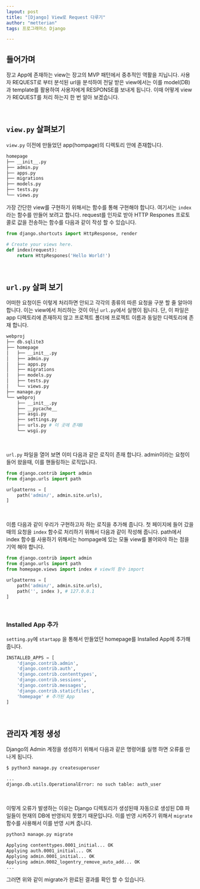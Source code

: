 ```yaml
---
layout: post
title: "[Django] View로 Request 다루기"
author: "metterian"
tags: 프로그래머스 Django

---
```

## 들어가며

장고 App에 존재하는 view는 장고의 MVP 패턴에서 중추적인 역활을 지닙니다. 사용자 REQUEST로 부터 분석된 url을 분석하여 전달 받은 view에서는 이를 model(DB)과 template를 활용하여 사용자에게 RESPONSE를 보내게 됩니다. 이때 어떻게 view가 REQUEST를 처리 하는지 한 번 알아 보겠습니다.

<br>

## `view.py` 살펴보기

`view.py` 이전에 만들었던 app(hompage)의 디렉토리 안에 존재합니다.

```bash
homepage
├── __init__.py
├── admin.py
├── apps.py
├── migrations
├── models.py
├── tests.py
└── views.py
```



가장 간단한 view를 구현하기 위해서는 함수를 통해 구현해야 합니다. 여기서는 `index` 라는 함수를 만들어 보려고 합니다. request를 인자로 받아 HTTP Respones 프로토콜로 값을 전송하는 함수를 다음과 같이 작성 할 수 있습니다.

```python
from django.shortcuts import HttpResponse, render

# Create your views here.
def index(request):
    return HttpRespones('Hello World!')
```

<br>

## `url.py` 살펴 보기

어떠한 요청이든 이렇게 처리하면 안되고 각각의 종류의 따른 요청을 구분 할 줄 알아야합니다. 이는 view에서 처리하는 것이 아닌 `url.py`에서 실행이 됩니다. 단, 이 파일은 app 디렉토리에 존재하지 않고 프로젝트 폴더에 프로젝트 이름과 동일한 디렉토리에 존재 합니다.

```bash
webproj
├── db.sqlite3
├── homepage
│   ├── __init__.py
│   ├── admin.py
│   ├── apps.py
│   ├── migrations
│   ├── models.py
│   ├── tests.py
│   └── views.py
├── manage.py
└── webproj
    ├── __init__.py
    ├── __pycache__
    ├── asgi.py
    ├── settings.py
    ├── urls.py # 이 곳에 존재8
    └── wsgi.py
```

<br>

`url.py` 파일을 열어 보면 이미 다음과 같은 로직이 존재 합니다. admin이라는 요청이 들어 왔을때, 이를 핸들링하는 로직입니다.

```python
from django.contrib import admin
from django.urls import path

urlpatterns = [
    path('admin/', admin.site.urls),
]
```

<br>

이름 다음과 같이 우리가 구현하고자 하는 로직을 추가해 줍니다. 첫 페이지에 들어 갔을때의 요청을 `index` 함수로 처리하기 위해서 다음과 같이 작성해 줍니다. path에서 index 함수를 사용하기 위해서는 hompage에 있는 모듈 view를 불어와야 하는 점을 기억 해야 합니다.

```python
from django.contrib import admin
from django.urls import path
from homepage.views import index # view의 함수 import

urlpatterns = [
    path('admin/', admin.site.urls),
    path('', index ), # 127.0.0.1
]
```

<br>

### Installed App 추가

`setting.py`에 `startapp` 을 통해서 만들었던 homepage를 Installed App에 추가해 줍니다.

```python
INSTALLED_APPS = [
    'django.contrib.admin',
    'django.contrib.auth',
    'django.contrib.contenttypes',
    'django.contrib.sessions',
    'django.contrib.messages',
    'django.contrib.staticfiles',
    'homepage' # 추가된 App
]
```



<br>

## 관리자 계정 생성

Django의 Admin 계정을 생성하기 위해서 다음과 같은 명령어를 실행 하면 오류를 만나게 됩니다.

```bash
$ python3 manage.py createsuperuser
```

```bash
...
django.db.utils.OperationalError: no such table: auth_user
```

<br>

이렇게 오류가 발생하는 이유는 Django 디렉토리가 생성된때 자동으로 생성된 DB 파일들이 현재의 DB에 반영되지 못했기 때문입니다. 이를 반영 시켜주기 위해서 `migrate` 함수를 사용해서 이를 반영 시켜 줍니다.

```bash
python3 manage.py migrate
```

```bash
Applying contenttypes.0001_initial... OK
Applying auth.0001_initial... OK
Applying admin.0001_initial... OK
Applying admin.0002_logentry_remove_auto_add... OK
...
```

그러면 위와 같이 migrate가 완료된 결과를 확인 할 수 있습니다.
